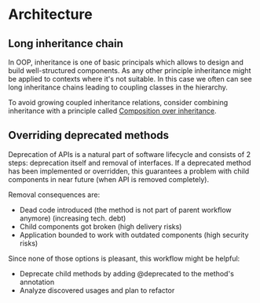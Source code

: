 # Architecture

## Long inheritance chain

In OOP, inheritance is one of basic principals which allows to design and build well-structured components. As any 
other principle inheritance might be applied to contexts where it's not suitable. In this case we often can see long 
inheritance chains leading to coupling classes in the hierarchy.
  
To avoid growing coupled inheritance relations, consider combining inheritance with a principle called 
[Composition over inheritance](https://en.wikipedia.org/wiki/Composition_over_inheritance).

## Overriding deprecated methods

Deprecation of APIs is a natural part of software lifecycle and consists of 2 steps: deprecation itself and removal of 
interfaces. If a deprecated method has been implemented or overridden, this guarantees a problem with child components 
in near future (when API is removed completely).

Removal consequences are:
* Dead code introduced (the method is not part of parent workflow anymore) (increasing tech. debt)
* Child components got broken (high delivery risks)
* Application bounded to work with outdated components (high security risks)

Since none of those options is pleasant, this workflow might be helpful:
* Deprecate child methods by adding @deprecated to the method's annotation
* Analyze discovered usages and plan to refactor

